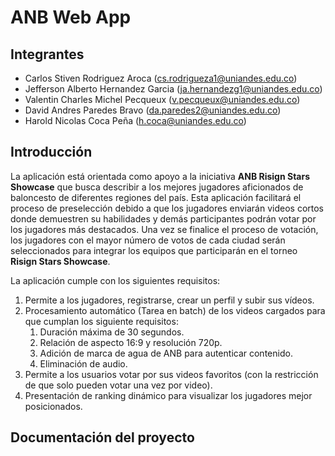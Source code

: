 # ANB Web App
## Integrantes
- Carlos Stiven Rodriguez Aroca (cs.rodrigueza1@uniandes.edu.co)
- Jefferson Alberto Hernandez Garcia (ja.hernandezg1@uniandes.edu.co)
- Valentin Charles Michel Pecqueux (v.pecqueux@uniandes.edu.co)
- David Andres Paredes Bravo (da.paredes2@uniandes.edu.co)
- Harold Nicolas Coca Peña (h.coca@uniandes.edu.co)

## Introducción
La aplicación está orientada como apoyo a la iniciativa **ANB Risign Stars Showcase** que busca describir a los mejores jugadores aficionados de baloncesto de diferentes regiones del país.
Esta aplicación facilitará el proceso de preselección debido a que los jugadores enviarán videos cortos donde demuestren su habilidades y demás participantes podrán votar por los jugadores más destacados. Una vez se finalice el proceso de votación, los jugadores con el mayor número de votos de cada ciudad serán seleccionados para integrar los equipos que participarán en el torneo **Risign Stars Showcase**.

La aplicación cumple con los siguientes requisitos:
1. Permite a los jugadores, registrarse, crear un perfil y subir sus vídeos.
2. Procesamiento automático (Tarea en batch) de los videos cargados para que cumplan los siguiente requisitos:
   1. Duración máxima de 30 segundos.
   2. Relación de aspecto 16:9 y resolución 720p.
   3. Adición de marca de agua de ANB para autenticar contenido.
   4. Eliminación de audio.
4. Permite a los usuarios votar por sus videos favoritos (con la restricción de que solo pueden votar una vez por video).
5. Presentación de ranking dinámico para visualizar los jugadores mejor posicionados.

## Documentación del proyecto

